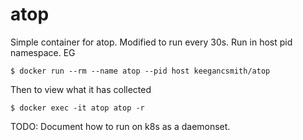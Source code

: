 # atop

Simple container for atop. Modified to run every 30s. Run in host pid
namespace. EG

```
$ docker run --rm --name atop --pid host keegancsmith/atop
```

Then to view what it has collected

```
$ docker exec -it atop atop -r
```

TODO: Document how to run on k8s as a daemonset.
